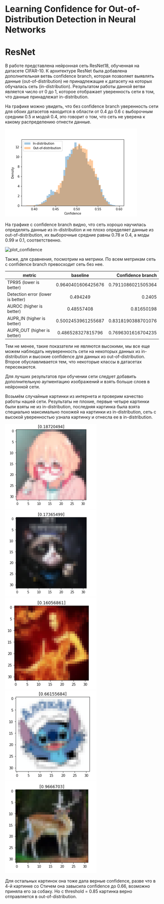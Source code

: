 # Learning Confidence for Out-of-Distribution Detection in Neural Networks
# ResNet

В работе представлена нейронная сеть ResNet18, обученная на датасете CIFAR-10. К архитектуре ResNet была добавлена дополнительная ветвь confidence branch, которая позволяет выявлять данные (out-of-distribution) не принадлежащие к датасету на которых обучалась сеть (in-distribution). Результатом работы данной ветви является число от 0 до 1, которое отображает уверенность сети в том, что данные принадлежат in-distribution. 
 
На графике можно увидеть, что без confidence branch уверенность сети для обоих датасетов находится в области от 0.4 до 0.6 с выборочным средним 0.5 и модой 0.4, это говорит о том, что сеть не уверена к какому распределению отнести данные.
 
![plot_baseline]

[plot_baseline]: https://github.com/AstrakhantsevaAA/confidence_estimation_resnet/blob/master/plots/resnet_0.0.pth_confidence_hist_confidence.png
 
 
На графике с confidence branch видно, что сеть хорошо научилась определять данные из in-distribution и не плохо определяет данные из out-of-distribution, их выборочные средние равны 0.78 и 0.4, а моды 0.99 и 0.1, соответственно. 
 
![plot_confidence]

[plot_confidence]: 
 https://github.com/AstrakhantsevaAA/confidence_estimation_resnet/blob/master/plots/resnet_0.3.pth_confidence_hist_confidence.png
 
Также, для сравнения, посмотрим на метрики. По всем метрикам сеть с confidence branch превосходит сеть без нее.

| metric                            | baseline      | Confidence branch |
| ----------------------------------|:-------------:| -----:|
| TPR95 (lower is better)           | 0.9640401606425676 | 0.7911086021505364 |
| Detection error (lower is better) | 0.494249      | 0.2405 |
| AUROC (higher is better)          | 0.48557408      | 0.81650198|
| AUPR_IN (higher is better)        | 0.5002453961255687     | 0.8318190388701076|
| AUPR_OUT (higher is better)       | 0.486528327815796     | 0.7696301616704235|

Тем не менее, такие показатели не являются высокими, мы все еще можем наблюдать неуверенность сети на некоторых данных из in-distribution и высокие confidence для данных из out-of-distribution. Второе обуславливается тем, что некоторые классы в датасетах пересекаются.
 
Для лучших результатов при обучении сети следует добавить дополнительную аугментацию изображений и взять больше слоев в нейронной сети. 

Возьмём случайные картинки из интернета и проверим качество работы нашей сети. Результаты не плохие, первые четыре картинки были взяты не из in-distribution, последняя картинка была взята специально максимально похожей на картинки из in-distribution, сеть с высокой уверенностью узнала картинку и отнесла ее в in-distribution. 

<img width="300" alt="pic1" src="https://github.com/AstrakhantsevaAA/confidence_estimation_resnet/blob/master/internet_pics_result/result_pic1.png">

<img width="300" alt="pic2" src="https://github.com/AstrakhantsevaAA/confidence_estimation_resnet/blob/master/internet_pics_result/result_pic2.png">

<img width="300" alt="pic3" src="https://github.com/AstrakhantsevaAA/confidence_estimation_resnet/blob/master/internet_pics_result/result_pic3.png">

<img width="300" alt="pic4" src="https://github.com/AstrakhantsevaAA/confidence_estimation_resnet/blob/master/internet_pics_result/result_pic4.png">

<img width="300" alt="pic5" src="https://github.com/AstrakhantsevaAA/confidence_estimation_resnet/blob/master/internet_pics_result/result_pic5.png">

Для остальных картинок она тоже дала верные confidence, разве что в 4-й картинке со Стичем она завысила confidence до 0.66, возможно приняла его за собаку. Но с threshold = 0.85 картинка верно отправляется в out-of-distribution.
